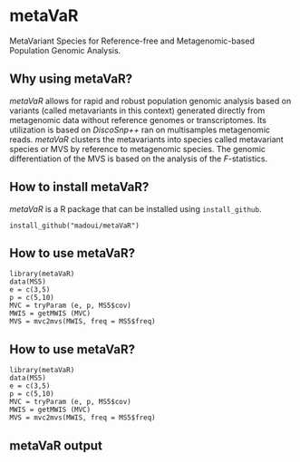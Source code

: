 # metaVaR
MetaVariant Species for Reference-free and Metagenomic-based Population Genomic Analysis.
## Why using metaVaR?
<i>metaVaR</i> allows for rapid and robust population genomic analysis based on variants (called metavariants in this context) generated directly from metagenomic data without reference genomes or transcriptomes. Its utilization is based on <i>DiscoSnp++</i> ran on multisamples metagenomic reads. <i>metaVaR</i> clusters the metavariants into species called metavariant species or MVS by reference to metagenomic species. The genomic differentiation of the MVS is based on the analysis of the <i>F</i>-statistics. 
## How to install metaVaR?
<i>metaVaR</i> is a R package that can be installed using `install_github`.
```
install_github("madoui/metaVaR")
```
## How to use metaVaR?
```
library(metaVaR)
data(MS5)
e = c(3,5)
p = c(5,10)
MVC = tryParam (e, p, MS5$cov)
MWIS = getMWIS (MVC)
MVS = mvc2mvs(MWIS, freq = MS5$freq)
```
## How to use metaVaR?
```
library(metaVaR)
data(MS5)
e = c(3,5)
p = c(5,10)
MVC = tryParam (e, p, MS5$cov)
MWIS = getMWIS (MVC)
MVS = mvc2mvs(MWIS, freq = MS5$freq)
```
## metaVaR output
